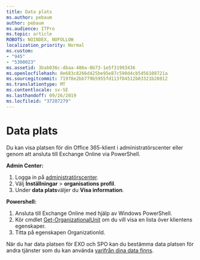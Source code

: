 ```yaml
---
title: Data plats
ms.author: pebaum
author: pebaum
ms.audience: ITPro
ms.topic: article
ROBOTS: NOINDEX, NOFOLLOW
localization_priority: Normal
ms.custom:
- "945"
- "5300023"
ms.assetid: 3bab036c-dbaa-406a-8b73-1e5f31993436
ms.openlocfilehash: 0e683c8266d425be95e87c590d4cb5d56108721a
ms.sourcegitcommit: 71978e2bb779b5955fd113f84512b83321b26912
ms.translationtype: MT
ms.contentlocale: sv-SE
ms.lasthandoff: 09/26/2019
ms.locfileid: "37207279"
---
```

# <a name="data-location"></a>Data plats

Du kan visa platsen för din Office 365-klient i administratörscenter eller genom att ansluta till Exchange Online via PowerShell.


**Admin Center:**
1. Logga in på [administratörscenter](https://admin.microsoft.com/Adminportal/Home).
2. Välj **Inställningar** > **organisations profil**.
3. Under **data plats**väljer du **Visa information**.


**Powershell:**
1. Ansluta till Exchange Online med hjälp av Windows PowerShell.
2. Kör cmdlet [Get-OrganizationalUnit](https://docs.microsoft.com/en-us/powershell/module/exchange/active-directory/get-organizationalunit) om du vill visa en lista över klientens egenskaper. 
3. Titta på egenskapen OrganizationId.

När du har data platsen för EXO och SPO kan du bestämma data platsen för andra tjänster som du kan använda [varifrån dina data finns](https://products.office.com/where-is-your-data-located).